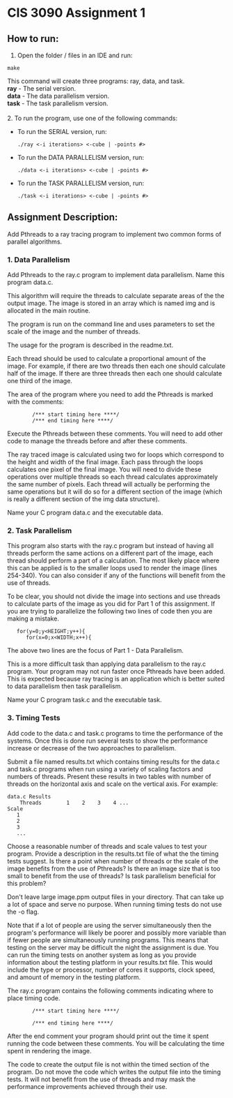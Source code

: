 # CIS 3090 Assignment 1

## How to run:

1. Open the folder / files in an IDE and run:
```
make
```
This command will create three programs: ray, data, and task.<br/>
**ray** - The serial version.<br/>
**data** - The data parallelism version.<br/>
**task** - The task parallelism version.<br/><br/>
2. To run the program, use one of the following commands:
  - To run the SERIAL version, run:
    ```
    ./ray <-i iterations> <-cube | -points #>
    ```
  - To run the DATA PARALLELISM version, run:
    ```
    ./data <-i iterations> <-cube | -points #>
    ```
  - To run the TASK PARALLELISM version, run:
    ```
    ./task <-i iterations> <-cube | -points #>
    ```

## Assignment Description:
Add Pthreads to a ray tracing program to implement two common forms of parallel algorithms.

### 1. Data Parallelism
Add Pthreads to the ray.c program to implement data parallelism. Name
this program data.c.

This algorithm will require the threads to calculate separate areas of the
the output image. The image is stored in an array which is named img
and is allocated in the main routine. 

The program is run on the command line and uses parameters to set
the scale of the image and the number of threads.

The usage for the program is described in the readme.txt.

Each thread should be used to calculate a proportional amount
of the image. For example, if there are two threads then each one
should calculate half of the image. If there are three threads then each
one should calculate one third of the image.

The area of the program where you need to add the Pthreads is marked
with the comments:
```
        /*** start timing here ****/
        /*** end timing here ****/
```
Execute the Pthreads between these comments. You will need to add other code
to manage the threads before and after these comments.

The ray traced image is calculated using two for loops which correspond to
the height and width of the final image. Each pass through the loops calculates
one pixel of the final image. You will need to divide these operations over
multiple threads so each thread calculates approximately the same number of
pixels. Each thread will actually be performing the same operations but it
will do so for a different section of the image (which is really a different
section of the img data structure). 

Name your C program data.c and the executable data. 


### 2. Task Parallelism
This program also starts with the ray.c program but instead of having
all threads perform the same actions on a different part of the image,
each thread should perform a part of a calculation. The most likely place
where this can be applied is to the smaller loops used to render the
image (lines 254-340). You can also consider if any of the functions
will benefit from the use of threads.

To be clear, you should not divide the image into sections and use threads
to calculate parts of the image as you did for Part 1 of this assignment.
If you are trying to parallelize the following two lines of code then you
are making a mistake.
```
   for(y=0;y<HEIGHT;y++){
      for(x=0;x<WIDTH;x++){
```
The above two lines are the focus of Part 1 - Data Parallelism. 

This is a more difficult task than applying data parallelism to the ray.c
program. Your program may not run faster once Pthreads have been added.
This is expected because ray tracing is an application which is better
suited to data parallelism then task parallelism. 

Name your C program task.c and the executable task. 


### 3. Timing Tests
Add code to the data.c and task.c programs to time the performance of the
systems. Once this is done run several tests to show the performance increase
or decrease of the two approaches to parallelism. 

Submit a file named results.txt which contains timing results for the data.c and
task.c programs when run using a variety of scaling factors and numbers of
threads. Present these results in two tables with number of threads on the
horizontal axis and scale on the vertical axis. For example:

```
data.c Results
    Threads        1    2    3    4 ...
Scale
   1
   2
   3
   ...
```
Choose a reasonable number of threads and scale values to test your program.
Provide a description in the results.txt file of what the the timing tests
suggest. Is there a point when number of threads or the scale of the image
benefits from the use of Pthreads? Is there an image size that is too small
to benefit from the use of threads? Is task parallelism beneficial for this
problem?

Don't leave large image.ppm output files in your directory. That can take up
a lot of space and serve no purpose. When running timing tests do not use the
-o flag. 

Note that if a lot of people are using the server simultaneously then the
program's performance will likely be poorer and possibly more variable than
if fewer people are simultaneously running programs. This means that testing
on the server may be difficult the night the assignment is due. You can run the
timing tests on another system as long as you provide information about
the testing platform in your results.txt file. This would include the
type or processor, number of cores it supports, clock speed, and amount of
memory in the testing platform.
 
The ray.c program contains the following comments indicating where to place
timing code.
```
        /*** start timing here ****/

        /*** end timing here ****/
```
After the end comment your program should print out the time it spent
running the code between these comments. You will be calculating the
time spent in rendering the image. 

The code to create the output file is not within the timed section of
the program. Do not move the code which writes the output file into the
timing tests.  It will not benefit from the use of threads and may mask
the performance improvements achieved through their use.
